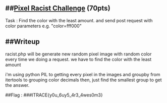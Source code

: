 ##[Pixel Racist Challenge](http://task-00001001.itrace.systems/racist.php) (70pts)
---
Task : Find the color with the least amount. and send post request with color parameters e.g. "color=fff000"

##Writeup
---
racist.php will be generate new random pixel image with random color every time we doing a request.
we have to find the color with the least amount

i'm using python PIL to getting every pixel in the images and groupby from itertools to grouping color decimals
then, just find the smallest group to get the answer.

##Flag :
###ITRACE{y0u_6uy5_4r3_4wes0m3}
